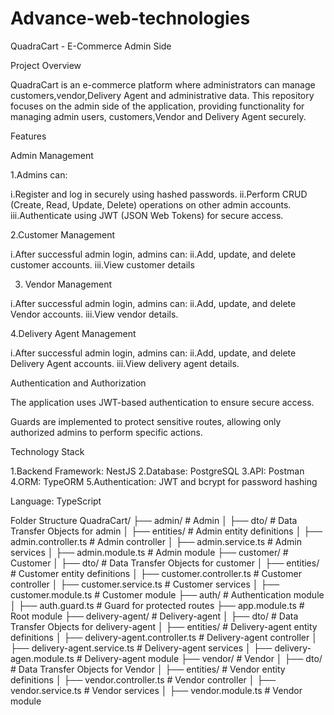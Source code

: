 # Advance-web-technologies
QuadraCart - E-Commerce Admin Side

Project Overview

QuadraCart is an e-commerce platform where administrators can manage customers,vendor,Delivery Agent and administrative data. This repository focuses on the admin side of the application, providing functionality for managing admin users, customers,Vendor and Delivery Agent securely.

Features

Admin Management

1.Admins can:

i.Register and log in securely using hashed passwords.
ii.Perform CRUD (Create, Read, Update, Delete) operations on other admin accounts.
iii.Authenticate using JWT (JSON Web Tokens) for secure access.

2.Customer Management

i.After successful admin login, admins can:
ii.Add, update, and delete customer accounts.
iii.View customer details

3. Vendor Management

i.After successful admin login, admins can:
ii.Add, update, and delete Vendor accounts.
iii.View vendor details.

4.Delivery Agent Management

i.After successful admin login, admins can:
ii.Add, update, and delete Delivery Agent accounts.
iii.View delivery agent details.

Authentication and Authorization

The application uses JWT-based authentication to ensure secure access.

Guards are implemented to protect sensitive routes, allowing only authorized admins to perform specific actions.

Technology Stack

1.Backend Framework: NestJS
2.Database: PostgreSQL
3.API: Postman
4.ORM: TypeORM
5.Authentication: JWT and bcrypt for password hashing

Language: TypeScript

Folder Structure
QuadraCart/
├── admin/                           # Admin 
│   ├── dto/                         # Data Transfer Objects for admin
│   ├── entities/                    # Admin entity definitions
│   ├── admin.controller.ts          # Admin controller
│   ├── admin.service.ts             # Admin services
│   ├── admin.module.ts              # Admin module
├── customer/                        # Customer 
│   ├── dto/                         # Data Transfer Objects for customer
│   ├── entities/                    # Customer entity definitions
│   ├── customer.controller.ts       # Customer controller
│   ├── customer.service.ts          # Customer services
│   ├── customer.module.ts           # Customer module
├── auth/                            # Authentication module
│   ├── auth.guard.ts                # Guard for protected routes
├── app.module.ts                    # Root module
├── delivery-agent/                  # Delivery-agent 
│   ├── dto/                         # Data Transfer Objects for delivery-agent
│   ├── entities/                    # Delivery-agent entity definitions
│   ├── delivery-agent.controller.ts # Delivery-agent controller
│   ├── delivery-agent.service.ts    # Delivery-agent services
│   ├── delivery-agen.module.ts      # Delivery-agent module
├── vendor/                          # Vendor 
│   ├── dto/                         # Data Transfer Objects for Vendor
│   ├── entities/                    # Vendor entity definitions
│   ├── vendor.controller.ts         # Vendor controller
│   ├── vendor.service.ts            # Vendor services
│   ├── vendor.module.ts             # Vendor module
 
